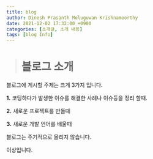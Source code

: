 ```yaml
---
title: blog
author: Dinesh Prasanth Moluguwan Krishnamoorthy
date: 2021-12-02 17:32:00 +0900
categories: [소개글, 소개 내용]
tags: [blog Info]
---
```


> # 블로그 소개

블로그에 게시할 주제는 크게 3가지 입니다.

**1.** 코딩하다가 발생한 이슈를 해결한 사례나 이슈등을 정리 할때.

**2.** 새로운 프로젝트를 만들때

**3.** 새로운 개발 언어를 배울때 

블로그는 주기적으로 올리지 않습니다.

이상입니다.
